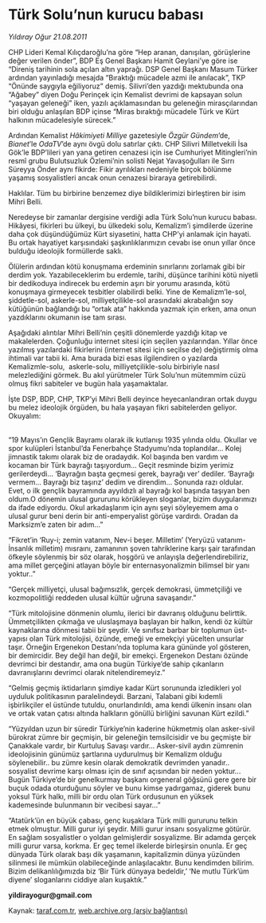 # Türk Solu’nun kurucu babası 

*Yıldıray Oğur 21.08.2011*

<div class="yazi"><p>CHP Lideri Kemal Kılıçdaroğlu’na göre “Hep aranan, danışılan, görüşlerine değer verilen önder”, BDP Eş Genel Başkanı Hamit Geylani’ye göre ise “Direniş tarihinin sola açılan altın yaprağı. DSP Genel Başkanı Masum Türker ardından yayınladığı mesajda “Bıraktığı mücadele azmi ile anılacak”, TKP “Önünde saygıyla eğiliyoruz” demiş. Silivri’den yazdığı mektubunda ona “Ağabey” diyen Doğu Perinçek için Kemalist devrimi de kapsayan solun “yaşayan geleneği” iken, yazılı açıklamasından bu geleneğin mirasçılarından biri olduğu anlaşılan BDP içinse “Miras bıraktığı mücadele Türk ve Kürt halkının mücadelesiyle sürecek.” </p>
<p>Ardından Kemalist <i>Hâkimiyeti Milliye</i> gazetesiyle <i>Özgür Gündem</i>’de, <i>Bianet</i>’le <i>OdaTV</i>’de aynı övgü dolu satırlar çıktı. CHP Silivri Milletvekili İsa Gök’le BDP’lileri yan yana getiren cenazesi için ise Cumhuriyet Mitingleri’nin resmî grubu Bulutsuzluk Özlemi’nin solisti Nejat Yavaşoğulları ile Sırrı Süreyya Önder aynı fikirde: Fikir ayrılıkları nedeniyle birçok bölünme yaşamış sosyalistleri ancak onun cenazesi biraraya getirebilirdi.</p>
<p>Haklılar. Tüm bu birbirine benzemez diye bildiklerimizi birleştiren bir isim Mihri Belli. </p>
<p>Neredeyse bir zamanlar dergisine verdiği adla Türk Solu’nun kurucu babası. Hikâyesi, fikirleri bu ülkeyi, bu ülkedeki solu, Kemalizm’i şimdilerde üzerine daha çok düşündüğümüz Kürt siyasetini, hatta CHP’yi anlamak için hayati. Bu ortak hayatiyet karşısındaki şaşkınlıklarımızın cevabı ise onun yıllar önce bulduğu ideolojik formüllerde saklı.</p>
<p>Ölülerin ardından kötü konuşmama erdeminin sınırlarını zorlamak gibi bir derdim yok. Yazabileceklerim bu erdemle, tarihi, düşünce tarihini kötü niyetli bir dedikoduya indirecek bu erdemin aşırı bir yorumu arasında, kötü konuşmaya girmeyecek tesbitler olabilirdi belki. Yine de Kemalizm’le-sol, şiddetle-sol, askerle-sol, milliyetçilikle-sol arasındaki akrabalığın soy kütüğünün bağlandığı bu “ortak ata” hakkında yazmak için erken, ama onun yazdıklarını okumanın ise tam sırası.</p>
<p>Aşağıdaki alıntılar Mihri Belli’nin çeşitli dönemlerde yazdığı kitap ve makalelerden. Çoğunluğu internet sitesi için seçilen yazılarından. Yıllar önce yazılmış yazılardaki fikirlerini (internet sitesi için seçilse de) değiştirmiş olma ihtimali var tabii ki. Ama burada bizi esas ilgilendiren o yazılarda Kemalizmle-solu,  askerle-solu, milliyetçilikle-solu birbiriyle nasıl melezlediğini görmek. Bu akıl yürütmeler Türk Solu’nun mütemmim cüzü olmuş fikri sabiteler ve bugün hala yaşamaktalar.</p>
<p>İşte DSP, BDP, CHP, TKP’yi Mihri Belli deyince heyecanlandıran ortak duygu bu melez ideolojik örgüden, bu hala yaşayan fikri sabitelerden geliyor. Okuyalım:  </p>
<p> <br/>“19 Mayıs’ın Gençlik Bayramı olarak ilk kutlanışı 1935 yılında oldu. Okullar ve spor kulüpleri İstanbul’da Fenerbahçe Stadyumu’nda toplandılar... Kolej jimnastik takımı olarak biz de oradaydık. Kol başında ben vardım ve kocaman bir Türk bayrağı taşıyordum... Geçit resminde bizim yerimiz gerilerdeydi... ‘Bayrağın başta geçmesi gerek, bayrağı ver’ dediler. ‘Bayrağı vermem... Bayrağı biz taşırız’ dedim ve direndim... Sonunda razı oldular. Evet, o ilk gençlik bayramında ayyıldızlı al bayrağı kol başında taşıyan ben oldum.O dönemin ulusal gururunu körükleyen sloganlar, bizim duygularımızı da ifade ediyordu. Okul arkadaşlarım için aynı şeyi söyleyemem ama o ulusal gurur beni derin bir anti-emperyalist görüşe vardırdı. Oradan da Marksizm’e zaten bir adım...”</p>
<p>“Fikret’in ‘Ruy-i; zemin vatanım, Nev-i beşer. Milletim’ (Yeryüzü vatanım-İnsanlık milletim) mısraını, zamanının şoven tahriklerine karşı şair tarafından öfkeyle söylenmiş bir söz olarak, hoşgörü ve anlayışla değerlendirebiliriz, ama millet gerçeğini atlayan böyle bir enternasyonalizmin bilimsel bir yanı yoktur..”</p>
<p>“Gerçek milliyetçi, ulusal bağımsızlık, gerçek demokrasi, ümmetçiliği ve kozmopolitliği reddeden ulusal kültür uğruna savaşandır.”</p>
<p>“Türk mitolojisine dönmenin olumlu, ilerici bir davranış olduğunu belirttik. Ümmetçilikten çıkmağa ve uluslaşmaya başlayan bir halkın, kendi öz kültür kaynaklarına dönmesi tabii bir şeydir. Ve sınıfsız barbar bir toplumun üst-yapısı olan Türk mitolojisi, özünde, emeği ve emekçiyi yücelten unsurlar taşır. Örneğin Ergenekon Destanı’nda topluma kara gününde yol gösteren, bir demircidir. Bey değil han değil, bir emekçi. Ergenekon Destanı özünde devrimci bir destandır, ama ona bugün Türkiye’de sahip çıkanların davranışlarını devrimci olarak nitelendiremeyiz.”</p>
<p>“Gelmiş geçmiş iktidarların şimdiye kadar Kürt sorununda izledikleri yol uyduluk politikasının paralelindeydi. Barzani, Talabani gibi kıdemli işbirlikçiler el üstünde tutuldu, onurlandırıldı, ama kendi ülkenin insanı olan ve ortak vatan çatısı altında halkların gönüllü birliğini savunan Kürt ezildi.”</p>
<p>“Yüzyıldan uzun bir süredir Türkiye’nin kaderine hükmetmiş olan asker-sivil bürokrat zümre bir geçmişin, bir geleneğin temsilcisidir ve bu geçmişte bir Çanakkale vardır, bir Kurtuluş Savaşı vardır... Asker-sivil aydın zümrenin ideolojisinin günümüz şartlarına uydurulmuş bir Kemalizm olduğu söylenebilir.. bu zümre kesin olarak demokratik devrimden yanadır.. sosyalist devrime karşı olması için de sınıf açısından bir neden yoktur... Bugün Türkiye’de bir genelkurmay başkanı orgeneral göğsünü gere gere bir buçuk odada oturduğunu söyler ve bunu kimse yadırgamaz, giderek bunu yoksul Türk halkı, milli bir ordu olan Türk ordusunun en yüksek kademesinde bulunmanın bir vecibesi sayar...”</p>
<p>“Atatürk’ün en büyük çabası, genç kuşaklara Türk milli gururunu telkin etmek olmuştur. Milli gurur iyi şeydir. Milli gurur insanı sosyalizme götürür. En sağlam sosyalistler o yoldan gelmişlerdir sosyalizme. Bir adamda gerçek milli gurur varsa, korkma. Er geç temel ilkelerde birleşirsin onunla. Er geç dünyada Türk olarak başı dik yaşamanın, kapitalizmin dünya yüzünden silinmesi ile mümkün olabileceğinde anlaşılacaktır. Bunu kendimden bilirim. Bizim delikanlılığımızda biz ‘Bir Türk dünyaya bedeldir,’ ‘Ne mutlu Türk’üm diyene’ sloganlarını ciddiye alan kuşaktık.”</p>
<p><b>yildirayogur@gmail.com</b></p>
</div>

Kaynak: [taraf.com.tr](http://www.taraf.com.tr/yildiray-ogur/makale-turk-solu-nun-kurucu-babasi.htm), [web.archive.org (arşiv bağlantısı)](http://web.archive.org/web/20130709191629/http://www.taraf.com.tr/yildiray-ogur/makale-turk-solu-nun-kurucu-babasi.htm)
